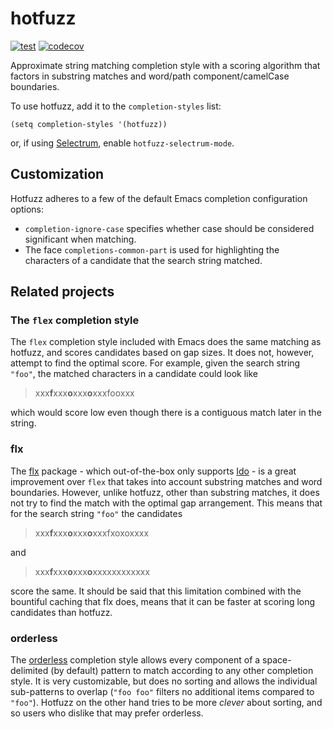 # hotfuzz

[![test](https://github.com/axelf4/hotfuzz/actions/workflows/test.yml/badge.svg)](https://github.com/axelf4/hotfuzz/actions/workflows/test.yml)
[![codecov](https://codecov.io/gh/axelf4/hotfuzz/branch/master/graph/badge.svg?token=OV1BqTB7QL)](https://codecov.io/gh/axelf4/hotfuzz)

Approximate string matching completion style with a scoring algorithm
that factors in substring matches and word/path component/camelCase
boundaries.

To use hotfuzz, add it to the `completion-styles` list:
```elisp
(setq completion-styles '(hotfuzz))
```
or, if using [Selectrum], enable `hotfuzz-selectrum-mode`.

## Customization

Hotfuzz adheres to a few of the default Emacs completion configuration options:
* `completion-ignore-case` specifies whether case should be considered
  significant when matching.
* The face `completions-common-part` is used for highlighting the
  characters of a candidate that the search string matched.

## Related projects

### The `flex` completion style

The `flex` completion style included with Emacs
does the same matching as hotfuzz, and scores candidates based on gap sizes.
It does not, however, attempt to find the optimal score.
For example, given the search string `"foo"`,
the matched characters in a candidate could look like

> xxx**f**xxx**o**xxx**o**xxxfooxxx

which would score low even though
there is a contiguous match later in the string.

### flx

The [flx] package - which out-of-the-box only supports [Ido] -
is a great improvement over `flex`
that takes into account substring matches and word boundaries.
However, unlike hotfuzz, other than substring matches,
it does not try to find the match with the optimal gap arrangement.
This means that for the search string `"foo"` the candidates

> xxx**f**xxx**o**xxx**o**xxxfxoxoxxxx

and

> xxx**f**xxx**o**xxx**o**xxxxxxxxxxxx

score the same.
It should be said that this limitation combined with
the bountiful caching that flx does,
means that it can be faster at scoring long candidates than hotfuzz.

### orderless

The [orderless] completion style allows
every component of a space-delimited (by default) pattern
to match according to any other completion style.
It is very customizable,
but does no sorting and allows the individual sub-patterns to overlap
(`"foo foo"` filters no additional items compared to `"foo"`).
Hotfuzz on the other hand tries to be more *clever* about sorting,
and so users who dislike that may prefer orderless.

[Selectrum]: https://github.com/raxod502/selectrum
[flx]: https://github.com/lewang/flx
[Ido]: https://www.gnu.org/software/emacs/manual/html_node/ido/index.html
[orderless]: https://github.com/oantolin/orderless